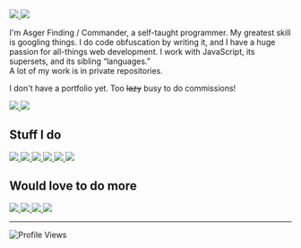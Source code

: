 <a href="https://github.com/asger-finding#gh-dark-mode-only">
  <img src="https://readme-typing-svg.herokuapp.com?font=Segoe+UI&color=%23C9D1D9&size=32&duration=3000&vCenter=true&height=44&lines=Hey%2C+I'm+Commander.;I+make+stuff.+%F0%9F%92%9C"/>
</a>
<a href="https://github.com/asger-finding#gh-light-mode-only">
  <img src="https://readme-typing-svg.herokuapp.com?font=Segoe+UI&color=%2324292F&size=32&duration=3000&vCenter=true&height=44&lines=Hey%2C+I'm+Commander.;I+make+stuff.+%F0%9F%92%9C"/>
</a>

I'm Asger Finding / Commander, a self-taught programmer. My greatest skill is googling things. I do code obfuscation by writing it, and I have a huge passion for all-things web development. I work with JavaScript, its supersets, and its sibling “languages.”  
A lot of my work is in private repositories.

I don't have a portfolio yet.
Too ~~lazy~~ busy to do commissions! 


<a href="https://github.com/asger-finding#gh-dark-mode-only">
  <img src="https://github-readme-stats.vercel.app/api?username=asger-finding&include_all_commits=true&show_icons=true&hide_title=true&hide_rank=true&hide_border=true&disable_animations=true&theme=dracula"/>
</a>
<a href="https://github.com/asger-finding#gh-light-mode-only">
  <img src="https://github-readme-stats.vercel.app/api?username=asger-finding&include_all_commits=true&show_icons=true&hide_title=true&hide_rank=true&hide_border=true&disable_animations=true&theme=buefy"/>
</a>

## Stuff I do

<a href="https://github.com/asger-finding#gh-dark-mode-only">
  <img src="https://img.shields.io/badge/javascript-282a36.svg?&style=for-the-badge&logo=javascript&logoColor=f1e05a"/>
  <img src="https://img.shields.io/badge/HTML-282a36.svg?style=for-the-badge&logo=html5&logoColor=e34c26"/>
  <img src="https://img.shields.io/badge/CSS-282a36.svg?style=for-the-badge&logo=css3&logoColor=563d7c"/>
</a>
<a href="https://github.com/asger-finding#gh-light-mode-only">
  <img src="https://img.shields.io/badge/javascript-ffffff.svg?&style=for-the-badge&logo=javascript&logoColor=d3b60a"/>
  <img src="https://img.shields.io/badge/HTML-ffffff.svg?style=for-the-badge&logo=html5&logoColor=e34c26"/>
  <img src="https://img.shields.io/badge/CSS-ffffff.svg?style=for-the-badge&logo=css3&logoColor=563d7c"/>
</a>

## Would love to do more

<a href="https://github.com/asger-finding#gh-dark-mode-only">
  <img src="https://img.shields.io/badge/typescript-ffffff.svg?&style=for-the-badge&logo=typescript&logoColor=007acc"/>
  <img src="https://img.shields.io/badge/SASS-282a36.svg?style=for-the-badge&logo=SASS&logoColor=ff69b4"/>
</a>
<a href="https://github.com/asger-finding#gh-light-mode-only">
  <img src="https://img.shields.io/badge/typescript-ffffff.svg?&style=for-the-badge&logo=typescript&logoColor=007acc"/>
  <img src="https://img.shields.io/badge/SASS-ffffff.svg?style=for-the-badge&logo=SASS&logoColor=ff69b4"/>
</a>

---

<!-- Need better profile views, this badge is ugly -->
![Profile Views](https://komarev.com/ghpvc/?username=CommanderAnime&color=c4475c&style=flat-square)

